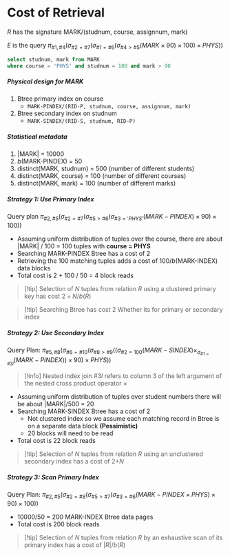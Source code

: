 # Cost of Retrieval
$R$ has the signature MARK/(studnum, course, assignnum, mark)

$E$ is the query
$\pi_{\#1, \#4}(\sigma_{\#2=\#7}(\sigma_{\#1=\#6}(\sigma_{\#4>\#5}(MARK \times 90) \times 100) \times PHYS))$
```sql
select studnum, mark from MARK
where course = 'PHYS' and studnum = 100 and mark > 90
```
##### Physical design for MARK
1. Btree primary index on course
	* `MARK-PINDEX/(RID-P, studnum, course, assignnum, mark)`
2. Btree secondary index on studnum
	* `MARK-SINDEX/(RID-S, studnum, RID-P)`

##### Statistical metadata
1. |MARK| = 10000
2. $b$(MARK-PINDEX) = 50
3. distinct(MARK, studnum) = 500 (number of different students)
4. distinct(MARK, course) = 100 (number of different courses)
5. distinct(MARK, mark) = 100 (number of different marks)

##### Strategy 1: Use Primary Index
Query plan
$\pi_{\#2, \#5}(\sigma_{\#2=\#7}(\sigma_{\#5>\#6}(\sigma_{\#3='PHYS'}(MARK-PINDEX) \times 90) \times 100))$
* Assuming uniform distribution of tuples over the course, there are about |MARK| / 100 = 100 tuples with **course = PHYS**
* Searching MARK-PINDEX Btree has a cost of 2
* Retrieving the 100 matching tuples adds a cost of 100/$b$(MARK-INDEX) data blocks
* Total cost is 2 + 100 / 50 = 4 block reads


> [!tip] Selection of $N$ tuples from relation $R$ using a clustered primary key has cost $2 + N/b(R)$

> [!tip] Searching Btree has cost 2
> Whether its for primary or secondary index

##### Strategy 2: Use Secondary Index
Query Plan:
$\pi_{\#5, \#8}(\sigma_{\#6=\#10}(\sigma_{\#8>\#9}((\sigma_{\#2=100}(MARK-SINDEX) \times_{\sigma_{\#1=\#3l}}(MARK-PINDEX))\times 90) \times PHYS))$

> [!info] Nested index join
> $\#3l$ refers to column 3 of the left argument of the nested cross product operator $\times$

* Assuming uniform distribution of tuples over student numbers there will be about |MARK|/500 = 20 
* Searching MARK-SINDEX Btree has a cost of 2
	* Not clustered index so we assume each matching record in Btree is on a separate data block **(Pessimistic)**
	* 20 blocks will need to be read
* Total cost is 22 block reads

> [!tip] Selection of $N$ tuples from relation $R$ using an unclustered secondary index has a cost of 2+$N$

##### Strategy 3: Scan Primary Index
Query Plan:
$\pi_{\#2, \#5}(\sigma_{\#2=\#8}(\sigma_{\#5>\#7}(\sigma_{\#3=\#6}(MARK-PINDEX \times PHYS) \times 90) \times 100))$
* 10000/50 = 200 MARK-INDEX Btree data pages
* Total cost is 200 block reads

> [!tip] Selection of $N$ tuples from relation $R$ by an exhaustive scan of its primary index has a cost of $|R|/b(R)$

